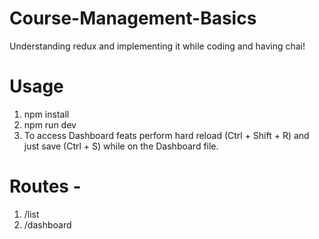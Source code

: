 # Course-Management-Basics
Understanding redux and implementing it while coding and having chai!

# Usage 
1. npm install
2. npm run dev
3. To access Dashboard feats perform hard reload (Ctrl + Shift + R) and just save (Ctrl + S) while on the Dashboard file.

# Routes - 
1. /list
2. /dashboard

